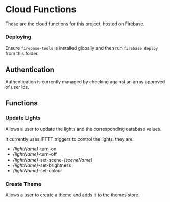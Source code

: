 # Cloud Functions
These are the cloud functions for this project, hosted on Firebase.

### Deploying
Ensure `firebase-tools` is installed globally and then run `firebase deploy` from this folder.

## Authentication
Authentication is currently managed by checking against an array approved of user ids.

## Functions

### Update Lights
Allows a user to update the lights and the corresponding database values.

It currently uses IFTTT triggers to control the lights, they are:
- _{lightName}_-turn-on
- _{lightName}_-turn-off
- _{lightName}_-set-scene-_{sceneName}_
- _{lightName}_-set-brightness
- _{lightName}_-set-colour

### Create Theme
Allows a user to create a theme and adds it to the themes store.